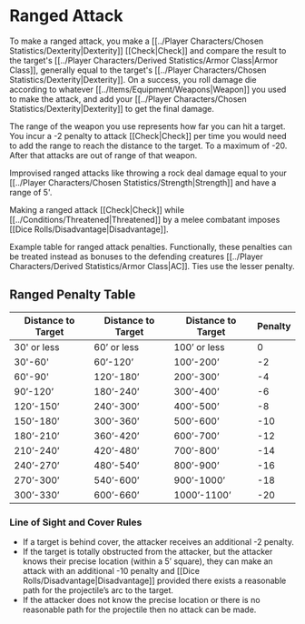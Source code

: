 # Ranged Attack

To make a ranged attack, you make a [[../Player Characters/Chosen Statistics/Dexterity\|Dexterity]] [[Check\|Check]] and compare the result to the target's [[../Player Characters/Derived Statistics/Armor Class\|Armor Class]], generally equal to the target's [[../Player Characters/Chosen Statistics/Dexterity\|Dexterity]]. On a success, you roll damage die according to whatever [[../Items/Equipment/Weapons|Weapon]] you used to make the attack, and add your [[../Player Characters/Chosen Statistics/Dexterity\|Dexterity]] to get the final damage.

The range of the weapon you use represents how far you can hit a target. You incur a -2 penalty to attack [[Check\|Check]] per time you would need to add the range to reach the distance to the target. To a maximum of -20. After that attacks are out of range of that weapon.

Improvised ranged attacks like throwing a rock deal damage equal to your [[../Player Characters/Chosen Statistics/Strength\|Strength]] and have a range of 5'.

Making a ranged attack [[Check\|Check]] while [[../Conditions/Threatened\|Threatened]] by a melee combatant imposes [[Dice Rolls/Disadvantage|Disadvantage]].

Example table for ranged attack penalties. Functionally, these penalties can be treated instead as bonuses to the defending creatures [[../Player Characters/Derived Statistics/Armor Class\|AC]]. Ties use the lesser penalty.
## Ranged Penalty Table

| Distance to Target | Distance to Target | Distance to Target | Penalty |
| ------------------ | ------------------ | ------------------ | ------- |
| 30' or less        | 60’ or less        | 100’ or less       | 0       |
| 30'-60'            | 60’-120’           | 100’-200’          | -2      |
| 60'-90'            | 120’-180’          | 200’-300’          | -4      |
| 90’-120’           | 180’-240’          | 300’-400’          | -6      |
| 120’-150’          | 240’-300’          | 400’-500’          | -8      |
| 150’-180’          | 300’-360’          | 500’-600’          | -10     |
| 180’-210’          | 360’-420’          | 600’-700’          | -12     |
| 210’-240’          | 420’-480’          | 700’-800’          | -14     |
| 240’-270’          | 480’-540’          | 800’-900’          | -16     |
| 270’-300’          | 540’-600’          | 900’-1000’         | -18     |
| 300’-330’          | 600’-660’          | 1000’-1100’        | -20     |

### Line of Sight and Cover Rules
- If a target is behind cover, the attacker receives an additional -2 penalty. 
- If the target is totally obstructed from the attacker, but the attacker knows their precise location (within a 5’ square), they can make an attack with an additional -10 penalty and [[Dice Rolls/Disadvantage|Disadvantage]] provided there exists a reasonable path for the projectile’s arc to the target. 
- If the attacker does not know the precise location or there is no reasonable path for the projectile then no attack can be made.
